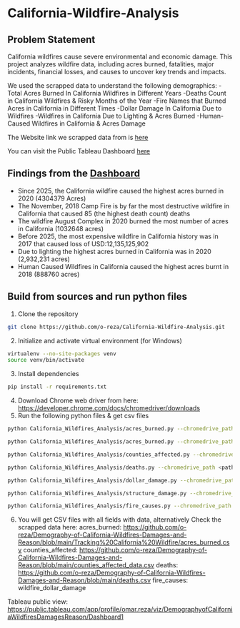 # California-Wildfire-Analysis

## Problem Statement
California wildfires cause severe environmental and economic damage. This project analyzes wildfire data, including acres burned, fatalities, major incidents, financial losses, and causes to uncover key trends and impacts.

We used the scrapped data to understand the following demographics:
-Total Acres Burned In California Wildfires in Different Years
-Deaths Count in California Wildfires & Risky Months of the Year 
-Fire Names that Burned Acres in California in Different Times
-Dollar Damage In California Due to Wildfires 
-Wildfires in California Due to Lighting & Acres Burned
-Human-Caused Wildfires in California & Acres Damage

The Website link we scrapped data from is [here](https://calmatters.org/california-wildfire-map-tracker/)

You can visit the Public Tableau Dashboard [here](https://public.tableau.com/app/profile/omar.reza/viz/DemographyofCaliforniaWildfiresDamagesReason/Dashboard1)  

## Findings from the [Dashboard](https://public.tableau.com/app/profile/omar.reza/viz/DemographyofCaliforniaWildfiresDamagesReason/Dashboard1)
- Since 2025, the California wildfire caused the highest acres burned in 2020 (4304379 Acres)
- The November, 2018 Camp Fire is by far the most destructive wildfire in California that caused 85 (the highest death count) deaths
- The wildfire August Complex in 2020 burned the most number of acres in California (1032648 acres)
- Before 2025, the most expensive wildfire in California history was in 2017 that caused loss of USD:12,135,125,902
- Due to lighting the highest acres burned in California was in 2020 (2,932,231 acres)
- Human Caused Wildfires in California caused the highest acres burnt in 2018 (888760 acres)
  
## Build from sources and run python files
1. Clone the repository
```bash
git clone https://github.com/o-reza/California-Wildfire-Analysis.git
```
2. Initialize and activate virtual environment (for Windows)
```bash
virtualenv --no-site-packages venv
source venv/bin/activate
```
3. Install dependencies
```bash
pip install -r requirements.txt
```
4. Download Chrome web driver from here: https://developer.chrome.com/docs/chromedriver/downloads
5. Run the following python files & get csv files
```bash
python California_Wildfires_Analysis/acres_burned.py --chromedrive_path <path-to-chromedriver>
```

```bash
python California_Wildfires_Analysis/acres_burned.py --chromedrive_path <path-to-chromedriver>
```

```bash
python California_Wildfires_Analysis/counties_affected.py --chromedrive_path <path-to-chromedriver>
```

```bash
python California_Wildfires_Analysis/deaths.py --chromedrive_path <path-to-chromedriver>
```

```bash
python California_Wildfires_Analysis/dollar_damage.py --chromedrive_path <path-to-chromedriver>
```

```bash
python California_Wildfires_Analysis/structure_damage.py --chromedrive_path <path-to-chromedriver>
```

```bash
python California_Wildfires_Analysis/fire_causes.py --chromedrive_path <path-to-chromedriver>
```

6. You will get CSV files with all fields with data, alternatively Check the scrapped data here:
   acres_burned: https://github.com/o-reza/Demography-of-California-Wildfires-Damages-and-Reason/blob/main/Tracking%20California%20Wildfire/acres_burned.csv
   counties_affected: https://github.com/o-reza/Demography-of-California-Wildfires-Damages-and-Reason/blob/main/counties_affected_data.csv
   deaths: https://github.com/o-reza/Demography-of-California-Wildfires-Damages-and-Reason/blob/main/deaths.csv 
   fire_causes:
   wildfire_dollar_damage



Tableau public view: 
[https://public.tableau.com/app/profile/omar.reza/viz/DemographyofCaliforniaWildfiresDamagesReason/Dashboard1 ](https://github.com/o-reza/Demography-of-California-Wildfires-Damages-and-Reason/blob/main/acres_burned.csv)

